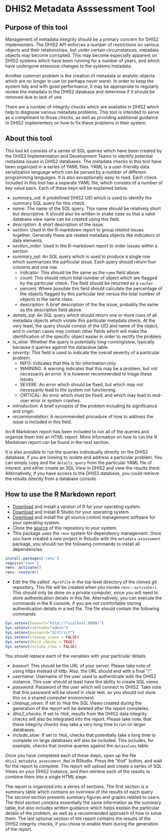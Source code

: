 # DHIS2 Metadata Asssessment Tool

## Purpose of this tool

Management of metadata integrity should be a primary concern for DHIS2 implementers.
The DHIS2 API enforces a number of restrictions on various objects and their 
relationships, but under certain circumstances, metadata objects may become
corrupted. This may become especially apparent on DHIS2 systems which have been
running for a number of years, and which have undergone extensive changes to the 
systems metadata.

Another common problem is the creation of metadata or analytic objects
which are no longer in use (or perhaps never were). In order to keep the 
system tidy and with good performance, it may be appropriate to regularly
review the metadata in the DHIS2 database and determine if it should be removed
due to lack of use.

There are a number of integrity checks which are available in DHIS2 which help
to diagnose various metadata problems. This tool is intended to serve
as a compliment to those checks, as well as providing additional guidance to 
DHIS2 implementers on how to fix these problems in their system.


## About this tool

This tool kit consists of a series of SQL queries which have been created
by the DHIS2 Implementation and Development Teams to identify potential metadata issues in 
DHIS2 databases. The metadata checks in this tool have been organized in a series of YAML
files. YAML is a user-friendly data serialization language which can be 
parsed by a number of different programming languages. It is also exceptionally
easy to read.  Each check included in this tool has a separate YAML file, 
which consists of a number of key value pairs. Each of these keys will be explained below. 

- *summary_uid*: A predefined DHIS2 UID which is used to identify the 
summary SQL query for this check.
- *name*: The name of the SQL query. This name should be relatively short but descriptive. It should also
be written in snake case so that a valid database view name can be created using this field.
- *description*: A short description of the issue.
- *section*: Used in the R-markdown report to group related issues together. 
Generally these are related metadata objects like indicators or data elements.
- *section_order*: Used in the R-markdown report to order issues within a section.
- *summary_sql*: An SQL query which is used to produce a single row which summarizes
the particular issue. Each query should return four columns and one row.
     - indicator: This should be the same as the `name` field above.
     - count: This should return total number of object which are flagged 
       by the particular check. The field should be returned as      a `vachar`. 
     - percent: Where possible this field should calculate the percentage of 
       the objects flagged by this particular test versus the 
       total number of objects in the same class.
     - description: A brief description of the the issue, probably the same as 
       the description field above.
- *details_sql*: An SQL query which should return one or more rows of all 
metadata objects which violate this particular metadata check. At the very least,
the query should consist of the UID and name of the object, and in certain cases
may contain other fields which will make the identification of the specific object easier in order to rectify the problem.
- *is_slow*: Whether the query is potentially long-running/slow, typically because it queries against the datavalue table.
- *severity*: This field is used to indicate the overall severity of a particular problem. 
    - INFO: Indicates that this is for information only.
    - WARNING: A warning indicates that this may be a problem, but not 
    necessarily an error. It is however recommended to triage these issues.
    - SEVERE: An error which should be fixed, but which may not necessarily lead to
    the system not functioning. 
    - CRITICAL: An error which must be fixed, and which may lead to end-user
    error or system crashes.
- *introduction*: A brief synopsis of the problem including its significance and origin.
- *recommendation*: A recommended procedure of how to address the issue is included in this field. 


An R Markdown report has been included to run all of 
the queries and organize them into an HTML report. More information on
how to run the R Markdown report can be found in the next section.  

It is also possible to run the queries individually directly on the DHIS2 database, 
if you are looking to isolate and address a particular problem. You can simply
copy and the `details_query` from the particular YAML file of interest, and 
either create an SQL View in DHIS2 and view the results there. Alternatively,
if you have access to the DHIS2 database, you could retrieve the results
directly from a database console.

## How to use the R Markdown report

- [Download](https://www.r-project.org/) and install a version of R for your 
operating system. 
- [Download](https://www.rstudio.com/products/rstudio/download/) and install
R Studio for your operating system. 
- [Download](https://git-scm.com/downloads) and install the git source control management software for your operating system.
- Clone the [source](https://github.com/dhis2/metadata-assessment) of this repository to your system. 
- This package uses the `renv` system for dependency management. Once you have created a new project in Rstudio with the `metadata-assessment` package, you should run the following commands to install all dependencies.

```R
install.packages('renv')
require('renv')
renv::activate() 
renv::restore()
```

- Edit the file called `.Rprofile` in the top level directory of the cloned git repository. This file will be created when you invoke `renv::activate()`. 
This should only be done on a private computer, since you will need to store authentication 
details in this file. Alternatively, you can execute the commands in the R 
console, if you are not comfortable storing authentication details in a 
text file. The file should contain the following commands. 

```R
Sys.setenv(baseurl="http://localhost:8080/")
Sys.setenv(username="admin")
Sys.setenv(password="district")
Sys.setenv(cleanup_views = FALSE)
Sys.setenv(dhis2_checks = TRUE)
Sys.setenv(include_slow = FALSE)
```

You should replace each of the variables with your particular details. 

- *baseurl*: This should be the URL of your server. Please take note of using 
https instead of http. Also, the URL should end with a final "/".
- *username*: Username of the user used to authenticate with the DHIS2 instance. 
This user should at least have the ability to create SQL views. 
- *password*: Password of the user which will connect to DHIS2. Take note
that this password will be stored in clear text, so you should not  store
this on a shared computer environment.
- *cleanup_views*: If set to `TRUE` the SQL Views created during the generation
of the report will be deleted after the report completes.
- *dhis2_checks*: If set to `TRUE`, results from the DHIS2 data integrity
checks will also be integrated into the report. Please take note, that 
these integrity checks may take a very long time to run on larger databases.
- *include_slow*: If set to `TRUE`, checks that potentially take a long time
to complete on large databases will also be included. This includes, for example, 
checks that involve queries against the `datavalues` table.

Once you have completed each of these steps, open up the file `dhis2_metadata_assessment.Rmd`
in RStudio. Press the "Knit" button, and wait for the report to complete. The report 
will upload and create a series of SQL Views on your DHIS2 instance, and then 
retrieve each of the results to combine them into a single HTML page. 

The report is organized into a series of sections. The first section is a summary
table which contains an overview of the results of each query. The second
section presents summary figures and graphs related to users. The third section
contains essentially the same information as the summary table, but also includes
written guidance which helps explain the particular details of the problem, as well
as a recommended approach of how to solve them. The last optional section of the 
report contains the results of the DHIS2 integrity checks, if you chose to enable
them during the generation of the report.
